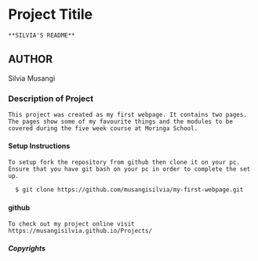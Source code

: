 # Project Titile
    **SILVIA'S README**
## AUTHOR
  Silvia Musangi

### Description of Project
    This project was created as my first webpage. It contains two pages. The pages show some of my favourite things and the modules to be covered during the five week course at Moringa School.

#### Setup Instructions
    To setup fork the repository from github then clone it on your pc. Ensure that you have git bash on your pc in order to complete the set up.

```bash
  $ git clone https://github.com/musangisilvia/my-first-webpage.git

```
#### github
    To check out my project online visit https://musangisilvia.github.io/Projects/

##### Copyrights
